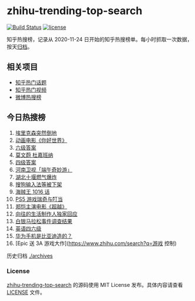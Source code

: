 # zhihu-trending-top-search

[![Build Status](https://github.com/justjavac/zhihu-trending-top-search/workflows/ci/badge.svg?branch=main)](https://github.com/justjavac/zhihu-trending-top-search/actions)
[![license](https://img.shields.io/github/license/justjavac/zhihu-trending-top-search)](https://github.com/justjavac/zhihu-trending-top-search/blob/main/LICENSE)

知乎热搜榜，记录从 2020-11-24 日开始的知乎热搜榜单。每小时抓取一次数据，按天[归档](./archives)。

## 相关项目

- [知乎热门话题](https://github.com/justjavac/zhihu-trending-hot-questions)
- [知乎热门视频](https://github.com/justjavac/zhihu-trending-hot-video)
- [微博热搜榜](https://github.com/justjavac/weibo-trending-hot-search)

## 今日热搜榜

<!-- BEGIN -->
<!-- 最后更新时间 Sun Jun 13 2021 20:07:44 GMT+0800 (China Standard Time) -->

1. [埃里克森突然倒地](https://www.zhihu.com/search?q=埃里克森)
2. [动画电影《你好世界》](https://www.zhihu.com/search?q=你好世界)
3. [六级答案](https://www.zhihu.com/search?q=六级答案)
4. [莫文蔚 杜嘉班纳](https://www.zhihu.com/search?q=莫文蔚)
5. [四级答案](https://www.zhihu.com/search?q=四级答案)
6. [河南卫视「端午奇妙游」](https://www.zhihu.com/search?q=端午奇妙游)
7. [湖北十堰燃气爆炸](https://www.zhihu.com/search?q=十堰燃气爆炸)
8. [搜狗输入法等被下架](https://www.zhihu.com/search?q=输入法)
9. [海贼王 1016 话](https://www.zhihu.com/search?q=海贼王)
10. [PS5 游戏瑞奇与叮当](https://www.zhihu.com/search?q=瑞奇与叮当)
11. [郑恺主演电影《超越》](https://www.zhihu.com/search?q=郑恺)
12. [向往的生活制作人独家回应](https://www.zhihu.com/search?q=向往的生活)
13. [白银马拉松事件调查结果](https://www.zhihu.com/search?q=甘肃白银马拉松)
14. [英语四六级](https://www.zhihu.com/search?q=四六级)
15. [华为手机是比亚迪造的？](https://www.zhihu.com/search?q=华为手机)
16. [Epic 送 3A 游戏大作](https://www.zhihu.com/search?q=游戏 控制)

<!-- END -->

历史归档 [./archives](./archives)

### License

[zhihu-trending-top-search](https://github.com/justjavac/zhihu-trending-top-search)
的源码使用 MIT License 发布。具体内容请查看 [LICENSE](./LICENSE) 文件。
